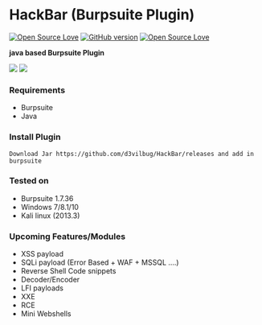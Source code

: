 # HackBar (Burpsuite Plugin)
[![Open Source Love](https://badges.frapsoft.com/os/v1/open-source.svg?v=102)](https://github.com/ellerbrock/open-source-badge/)
[![GitHub version](https://d25lcipzij17d.cloudfront.net/badge.svg?id=gh&type=0.1&v=0.1&x2=0)](http://badge.fury.io/gh/boennemann%2Fbadges)
[![Open Source Love](https://badges.frapsoft.com/os/mit/mit.svg?v=102)](https://github.com/ellerbrock/open-source-badge/)

**java based Burpsuite Plugin**

<img src="http://i.imgur.com/OZR3O6Y.png" />

<img src="http://i.imgur.com/oToVRWd.png" />

### Requirements
- Burpsuite
- Java

### Install Plugin

	Download Jar https://github.com/d3vilbug/HackBar/releases and add in burpsuite

### Tested on
- Burpsuite 1.7.36
- Windows 7/8.1/10
- Kali linux (2013.3)

### Upcoming Features/Modules
- XSS payload
- SQLi payload (Error Based + WAF + MSSQL ....)
- Reverse Shell Code snippets
- Decoder/Encoder
- LFI payloads
- XXE
- RCE
- Mini Webshells
